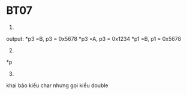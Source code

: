 # BT07
1.
output:
*p3 =B, p3 = 0x5678
*p3 =A, p3 = 0x1234
*p1 =B, p1 = 0x5678

2.
*p

3.
khai bảo kiểu char nhưng gọi kiểu double
